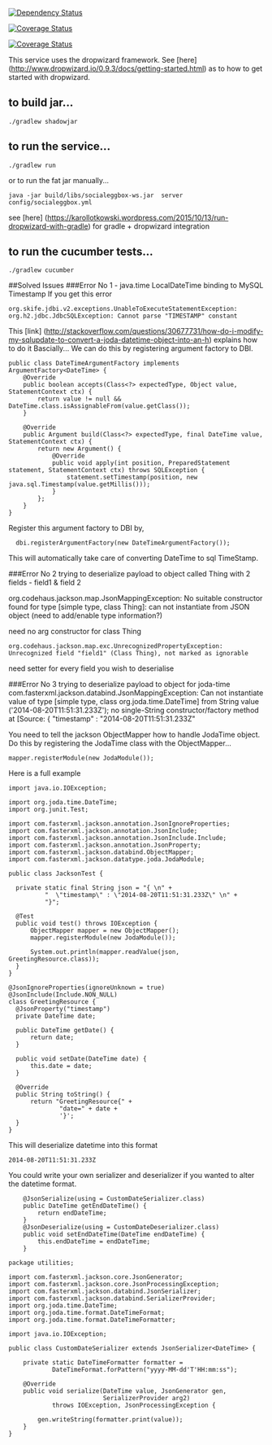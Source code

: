 [![Dependency Status](https://www.versioneye.com/user/projects/5800a283a23d52004d0e29e9/badge.svg)](https://www.versioneye.com/user/projects/5800a283a23d52004d0e29e9)

[![Coverage Status](https://coveralls.io/repos/github/derekclark/socialcalendar-webservice/badge.svg?branch=master)](https://coveralls.io/github/derekclark/socialcalendar-webservice?branch=master)

[![Coverage Status](https://travis-ci.org/derekclark/socialcalendar-webservice.svg?branch=master)](https://travis-ci.org/derekclark/socialcalendar-webservice.svg?branch=master)

This service uses the dropwizard framework. See [here] (http://www.dropwizard.io/0.9.3/docs/getting-started.html) as to how to get started with dropwizard.


## to build jar...
```
./gradlew shadowjar
```

## to run the service...

```
./gradlew run
```

or to run the fat jar manually...

```
java -jar build/libs/socialeggbox-ws.jar  server config/socialeggbox.yml
```

see [here] (https://karollotkowski.wordpress.com/2015/10/13/run-dropwizard-with-gradle) for gradle + dropwizard integration 

## to run the cucumber tests...
```
./gradlew cucumber
```

##Solved Issues
###Error No 1 - java.time LocalDateTime binding to MySQL Timestamp
If you get this error
```
org.skife.jdbi.v2.exceptions.UnableToExecuteStatementException: 
org.h2.jdbc.JdbcSQLException: Cannot parse "TIMESTAMP" constant 
```

This [link] (http://stackoverflow.com/questions/30677731/how-do-i-modify-my-sqlupdate-to-convert-a-joda-datetime-object-into-an-h) explains how to do it
Bascially...
We can do this by registering argument factory to DBI.
```
public class DateTimeArgumentFactory implements ArgumentFactory<DateTime> {
    @Override
    public boolean accepts(Class<?> expectedType, Object value, StatementContext ctx) {
        return value != null && DateTime.class.isAssignableFrom(value.getClass());
    }

    @Override
    public Argument build(Class<?> expectedType, final DateTime value, StatementContext ctx) {
        return new Argument() {
            @Override
            public void apply(int position, PreparedStatement statement, StatementContext ctx) throws SQLException {
                statement.setTimestamp(position, new java.sql.Timestamp(value.getMillis()));
            }
        };
    }
}
```
Register this argument factory to DBI by,

```
  dbi.registerArgumentFactory(new DateTimeArgumentFactory());
```
This will automatically take care of converting DateTime to sql TimeStamp.

###Error No 2
trying to deserialize payload to object called Thing with 2 fields - field1 & field 2

org.codehaus.jackson.map.JsonMappingException: No suitable constructor found for type [simple type, class Thing]: can not instantiate from JSON object (need to add/enable type information?)

need no arg constructor for class Thing

```
org.codehaus.jackson.map.exc.UnrecognizedPropertyException: Unrecognized field "field1" (Class Thing), not marked as ignorable
```
 
need setter for every field you wish to deserialise

###Error No 3
trying to deserialize payload to object for joda-time
com.fasterxml.jackson.databind.JsonMappingException: Can not instantiate value of type [simple type, class org.joda.time.DateTime] from String value ('2014-08-20T11:51:31.233Z'); no single-String constructor/factory method
 at [Source: { 
  "timestamp" : "2014-08-20T11:51:31.233Z" 

  You need to tell the jackson ObjectMapper how to handle JodaTime object. Do this by registering the JodaTime class with the ObjectMapper...

  ```
  mapper.registerModule(new JodaModule());
  ```

  Here is a full example
  ```
  import java.io.IOException;

import org.joda.time.DateTime;
import org.junit.Test;

import com.fasterxml.jackson.annotation.JsonIgnoreProperties;
import com.fasterxml.jackson.annotation.JsonInclude;
import com.fasterxml.jackson.annotation.JsonInclude.Include;
import com.fasterxml.jackson.annotation.JsonProperty;
import com.fasterxml.jackson.databind.ObjectMapper;
import com.fasterxml.jackson.datatype.joda.JodaModule;

public class JacksonTest {

    private static final String json = "{ \n" +
            "  \"timestamp\" : \"2014-08-20T11:51:31.233Z\" \n" +
            "}";

    @Test
    public void test() throws IOException {
        ObjectMapper mapper = new ObjectMapper();
        mapper.registerModule(new JodaModule());

        System.out.println(mapper.readValue(json, GreetingResource.class));
    }
}

@JsonIgnoreProperties(ignoreUnknown = true)
@JsonInclude(Include.NON_NULL)
class GreetingResource {
    @JsonProperty("timestamp")
    private DateTime date;

    public DateTime getDate() {
        return date;
    }

    public void setDate(DateTime date) {
        this.date = date;
    }

    @Override
    public String toString() {
        return "GreetingResource{" +
                "date=" + date +
                '}';
    }
}
```

This will deserialize datetime into this format
```
2014-08-20T11:51:31.233Z
```

You could write your own serializer and deserializer if you wanted to alter the datetime format.
```
    @JsonSerialize(using = CustomDateSerializer.class)
    public DateTime getEndDateTime() {
        return endDateTime;
    }
    @JsonDeserialize(using = CustomDateDeserializer.class)
    public void setEndDateTime(DateTime endDateTime) {
        this.endDateTime = endDateTime;
    }
```

```
package utilities;

import com.fasterxml.jackson.core.JsonGenerator;
import com.fasterxml.jackson.core.JsonProcessingException;
import com.fasterxml.jackson.databind.JsonSerializer;
import com.fasterxml.jackson.databind.SerializerProvider;
import org.joda.time.DateTime;
import org.joda.time.format.DateTimeFormat;
import org.joda.time.format.DateTimeFormatter;

import java.io.IOException;

public class CustomDateSerializer extends JsonSerializer<DateTime> {

    private static DateTimeFormatter formatter =
            DateTimeFormat.forPattern("yyyy-MM-dd'T'HH:mm:ss");

    @Override
    public void serialize(DateTime value, JsonGenerator gen,
                          SerializerProvider arg2)
            throws IOException, JsonProcessingException {

        gen.writeString(formatter.print(value));
    }
}
```
